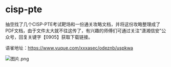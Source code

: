 # cisp-pte

抽空找了几个CISP-PTE考试靶场和一份通关攻略文档，并将这份攻略整理成了PDF文档，由于文件太大就不往这传了，有兴趣的师傅们可通过关注“潇湘信安”公众号，回复关键字【0905】获取下载链接。

语雀地址：https://www.yuque.com/xxxasec/odeznb/uspkwa

![图片.png](https://cdn.nlark.com/yuque/0/2022/png/1793901/1662248150873-2524fb91-9627-46d2-9d59-24d2f59f4def.png)
